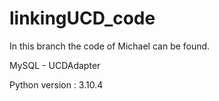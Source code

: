 # linkingUCD_code

In this branch the code of Michael can be found.

MySQL - UCDAdapter

Python version : 3.10.4
